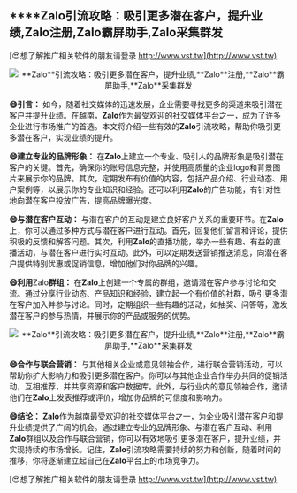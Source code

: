 ## ****Zalo**引流攻略：吸引更多潜在客户，提升业绩,**Zalo**注册,**Zalo**霸屏助手,**Zalo**采集群发**

[😍想了解推广相关软件的朋友请登录 http://www.vst.tw](http://www.vst.tw)

 <center><img src="https://vst.tw/MP4/tuiguang/png/8.png" alt="**Zalo**引流攻略：吸引更多潜在客户，提升业绩,**Zalo**注册,**Zalo**霸屏助手,**Zalo**采集群发"></center>

**😄引言：**
如今，随着社交媒体的迅速发展，企业需要寻找更多的渠道来吸引潜在客户并提升业绩。在越南，**Zalo**作为最受欢迎的社交媒体平台之一，成为了许多企业进行市场推广的首选。本文将介绍一些有效的**Zalo**引流攻略，帮助你吸引更多潜在客户，实现业绩的提升。

**😄建立专业的品牌形象：**
在**Zalo**上建立一个专业、吸引人的品牌形象是吸引潜在客户的关键。首先，确保你的账号信息完整，并使用高质量的企业logo和背景图片来展示你的品牌。其次，定期发布有价值的内容，包括产品介绍、行业动态、用户案例等，以展示你的专业知识和经验。还可以利用**Zalo**的广告功能，有针对性地向潜在客户投放广告，提高品牌曝光度。

**😄与潜在客户互动：**
与潜在客户的互动是建立良好客户关系的重要环节。在**Zalo**上，你可以通过多种方式与潜在客户进行互动。首先，回复他们留言和评论，提供积极的反馈和解答问题。其次，利用**Zalo**的直播功能，举办一些有趣、有益的直播活动，与潜在客户进行实时互动。此外，可以定期发送营销推送消息，向潜在客户提供特别优惠或促销信息，增加他们对你品牌的兴趣。

**😄利用**Zalo**群组：**
在**Zalo**上创建一个专属的群组，邀请潜在客户参与讨论和交流。通过分享行业动态、产品知识和经验，建立起一个有价值的社群，吸引更多潜在客户加入并参与讨论。同时，定期组织一些有趣的活动，如抽奖、问答等，激发潜在客户的参与热情，并展示你的产品或服务的优势。

 <center><img src="https://vst.tw/MP4/tuiguang/png/1.png" alt="**Zalo**引流攻略：吸引更多潜在客户，提升业绩,**Zalo**注册,**Zalo**霸屏助手,**Zalo**采集群发"></center>

**😄合作与联合营销：**
与其他相关企业或意见领袖合作，进行联合营销活动，可以帮助你扩大影响力和吸引更多潜在客户。你可以与其他企业合作举办共同的促销活动，互相推荐，并共享资源和客户数据库。此外，与行业内的意见领袖合作，邀请他们在**Zalo**上发表推荐或评价，增加你品牌的可信度和影响力。

**😄结论：**
**Zalo**作为越南最受欢迎的社交媒体平台之一，为企业吸引潜在客户和提升业绩提供了广阔的机会。通过建立专业的品牌形象、与潜在客户互动、利用**Zalo**群组以及合作与联合营销，你可以有效地吸引更多潜在客户，提升业绩，并实现持续的市场增长。记住，**Zalo**引流攻略需要持续的努力和创新，随着时间的推移，你将逐渐建立起自己在**Zalo**平台上的市场竞争力。

[😍想了解推广相关软件的朋友请登录 http://www.vst.tw](http://www.vst.tw)



